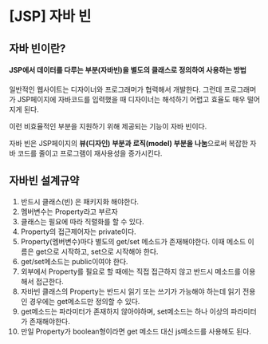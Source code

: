 # [JSP] 자바 빈

## 자바 빈이란?

#### JSP에서 데이터를 다루는 부분(자바빈)을 별도의 클래스로 정의하여 사용하는 방법

일반적인 웹사이트는 디자이너와 프로그래머가 협력해서 개발한다. 그런데 프로그래머가 JSP페이지에 자바코드를 입력했을 때 디자이너는 해석하기 어렵고 효율도 매우 떨어지게 된다. 

이런 비효율적인 부분을 지원하기 위해 제공되는 기능이 자바 빈이다.

자바 빈은 JSP페이지의 **뷰(디자인) 부분과 로직(model) 부분을 나눔**으로써 복잡한 자바 코드를 줄이고 프로그램이 재사용성을 증가시킨다.



## 자바빈 설계규약

1. 반드시 클래스(빈) 은 패키지화 해야한다.
2. 멤버변수는 Property라고 부르자
3. 클래스는 필요에 따라 직렬화를 할 수 있다.
4. Property의 접근제어자는 private이다.
5. Property(멤버변수)마다 별도의 get/set 메소드가 존재해야한다. 이때 메소드 이름은 get으로 시작하고, set으로 시작해야 한다.
6. get/set메소드는 public이여야 한다.
7. 외부에서 Property를 필요로 할 때에는 직접 접근하지 않고 반드시 메소드를 이용해서 접근한다.
8. 자바빈 클래스의 Property는 반드시 읽기 또는 쓰기가 가능해야 하는데 읽기 전용인 경우에는 get메소드만 정의할 수 있다.
9. get메소드는 파라미터가 존재하지 않아야하며, set메소드는 하나 이상의 파라미터가 존재해야한다.
10. 만일 Property가 boolean형이라면 get 메소드 대신 js메소드를 사용해도 된다. 
